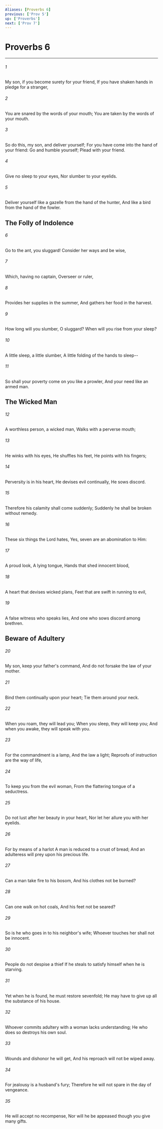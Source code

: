 ```yaml
---
Aliases: [Proverbs 6]
previous: ['Prov 5']
up: ['Proverbs']
next: ['Prov 7']
---
```

# Proverbs 6

***


###### 1 
My son, if you become surety for your friend, If you have shaken hands in pledge for a stranger, 

###### 2 
You are snared by the words of your mouth; You are taken by the words of your mouth. 

###### 3 
So do this, my son, and deliver yourself; For you have come into the hand of your friend: Go and humble yourself; Plead with your friend. 

###### 4 
Give no sleep to your eyes, Nor slumber to your eyelids. 

###### 5 
Deliver yourself like a gazelle from the hand of the hunter, And like a bird from the hand of the fowler.

## The Folly of Indolence 

###### 6 
Go to the ant, you sluggard! Consider her ways and be wise, 

###### 7 
Which, having no captain, Overseer or ruler, 

###### 8 
Provides her supplies in the summer, And gathers her food in the harvest. 

###### 9 
How long will you slumber, O sluggard? When will you rise from your sleep? 

###### 10 
A little sleep, a little slumber, A little folding of the hands to sleep-- 

###### 11 
So shall your poverty come on you like a prowler, And your need like an armed man.

## The Wicked Man 

###### 12 
A worthless person, a wicked man, Walks with a perverse mouth; 

###### 13 
He winks with his eyes, He shuffles his feet, He points with his fingers; 

###### 14 
Perversity is in his heart, He devises evil continually, He sows discord. 

###### 15 
Therefore his calamity shall come suddenly; Suddenly he shall be broken without remedy. 

###### 16 
These six things the Lord hates, Yes, seven are an abomination to Him: 

###### 17 
A proud look, A lying tongue, Hands that shed innocent blood, 

###### 18 
A heart that devises wicked plans, Feet that are swift in running to evil, 

###### 19 
A false witness who speaks lies, And one who sows discord among brethren.

## Beware of Adultery 

###### 20 
My son, keep your father's command, And do not forsake the law of your mother. 

###### 21 
Bind them continually upon your heart; Tie them around your neck. 

###### 22 
When you roam, they will lead you; When you sleep, they will keep you; And when you awake, they will speak with you. 

###### 23 
For the commandment is a lamp, And the law a light; Reproofs of instruction are the way of life, 

###### 24 
To keep you from the evil woman, From the flattering tongue of a seductress. 

###### 25 
Do not lust after her beauty in your heart, Nor let her allure you with her eyelids. 

###### 26 
For by means of a harlot A man is reduced to a crust of bread; And an adulteress will prey upon his precious life. 

###### 27 
Can a man take fire to his bosom, And his clothes not be burned? 

###### 28 
Can one walk on hot coals, And his feet not be seared? 

###### 29 
So is he who goes in to his neighbor's wife; Whoever touches her shall not be innocent. 

###### 30 
People do not despise a thief If he steals to satisfy himself when he is starving. 

###### 31 
Yet when he is found, he must restore sevenfold; He may have to give up all the substance of his house. 

###### 32 
Whoever commits adultery with a woman lacks understanding; He who does so destroys his own soul. 

###### 33 
Wounds and dishonor he will get, And his reproach will not be wiped away. 

###### 34 
For jealousy is a husband's fury; Therefore he will not spare in the day of vengeance. 

###### 35 
He will accept no recompense, Nor will he be appeased though you give many gifts.

